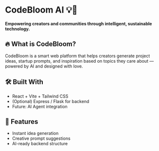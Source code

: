 # CodeBloom AI 💡🌱

**Empowering creators and communities through intelligent, sustainable technology.**

## 🔥 What is CodeBloom?

CodeBloom is a smart web platform that helps creators generate project ideas, startup prompts, and inspiration based on topics they care about — powered by AI and designed with love.

## 🛠️ Built With

- React + Vite + Tailwind CSS
- (Optional) Express / Flask for backend
- Future: AI Agent integration

## 📁 Features

- Instant idea generation
- Creative prompt suggestions
- AI-ready backend structure

